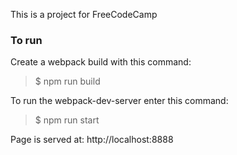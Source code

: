 This is a project for FreeCodeCamp

### To run
Create a webpack build with this command:

> $ npm run build


To run the webpack-dev-server enter this command:

> $ npm run start

Page is served at:
http://localhost:8888

